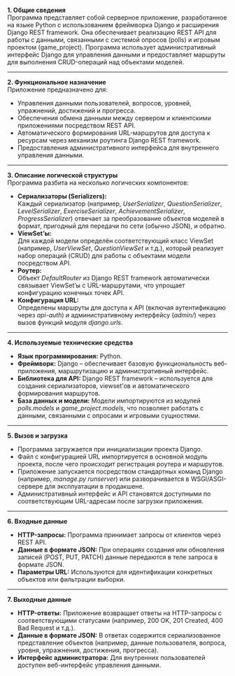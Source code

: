 **1. Общие сведения**  
Программа представляет собой серверное приложение, разработанное на языке Python с использованием фреймворка Django и расширения Django REST framework. Она обеспечивает реализацию REST API для работы с данными, связанными с системой опросов (polls) и игровым проектом (game_project). Программа использует административный интерфейс Django для управления данными и предоставляет маршруты для выполнения CRUD-операций над объектами моделей.

---

**2. Функциональное назначение**  
Приложение предназначено для:  
- Управления данными пользователей, вопросов, уровней, упражнений, достижений и прогресса.  
- Обеспечения обмена данными между сервером и клиентскими приложениями посредством REST API.  
- Автоматического формирования URL-маршрутов для доступа к ресурсам через механизм роутинга Django REST framework.  
- Предоставления административного интерфейса для внутреннего управления данными.

---

**3. Описание логической структуры**  
Программа разбита на несколько логических компонентов:  
- **Сериализаторы (Serializers):**  
  Каждый сериализатор (например, *UserSerializer*, *QuestionSerializer*, *LevelSerializer*, *ExerciseSerializer*, *AchievementSerializer*, *ProgressSerializer*) отвечает за преобразование объектов моделей в формат, пригодный для передачи по сети (обычно JSON), и обратно.  
- **ViewSet’ы:**  
  Для каждой модели определён соответствующий класс ViewSet (например, *UserViewSet*, *QuestionViewSet* и т.д.), который реализует набор операций (CRUD) для работы с объектами модели посредством API.  
- **Роутер:**  
  Объект *DefaultRouter* из Django REST framework автоматически связывает ViewSet’ы с URL-маршрутами, что упрощает конфигурацию конечных точек API.  
- **Конфигурация URL:**  
  Определены маршруты для доступа к API (включая аутентификацию через *api-auth*) и административному интерфейсу (*admin/*) через вызов функций модуля *django.urls*.

---

**4. Используемые технические средства**  
- **Язык программирования:** Python.  
- **Фреймворк:** Django – обеспечивает базовую функциональность веб-приложения, маршрутизацию и административный интерфейс.  
- **Библиотека для API:** Django REST framework – используется для создания сериализаторов, viewset’ов и автоматического формирования маршрутов.  
- **База данных и модели:** Модели импортируются из модулей *polls.models* и *game_project.models*, что позволяет работать с данными, связанными с опросами и игровыми сущностями.

---

**5. Вызов и загрузка**  
- Программа загружается при инициализации проекта Django.  
- Файл с конфигурацией URL импортируется в основной модуль проекта, после чего происходит регистрация роутера и маршрутов.  
- Приложение запускается посредством стандартных команд Django (например, *manage.py runserver*) или разворачивается в WSGI/ASGI-сервере для эксплуатации в продакшене.  
- Административный интерфейс и API становятся доступными по соответствующим URL-адресам после загрузки приложения.

---

**6. Входные данные**  
- **HTTP-запросы:** Программа принимает запросы от клиентов через REST API.  
- **Данные в формате JSON:** При операциях создания или обновления записей (POST, PUT, PATCH) данные передаются в теле запроса в формате JSON.  
- **Параметры URL:** Используются для идентификации конкретных объектов или фильтрации выборки.

---

**7. Выходные данные**  
- **HTTP-ответы:** Приложение возвращает ответы на HTTP-запросы с соответствующими статусами (например, 200 OK, 201 Created, 400 Bad Request и т.д.).  
- **Данные в формате JSON:** В ответах содержится сериализованное представление объектов (например, данные пользователя, вопроса, уровня, упражнения, достижения, прогресса).  
- **Интерфейс администратора:** Для внутренних пользователей доступен веб-интерфейс управления данными.
